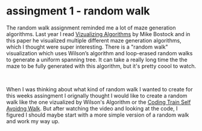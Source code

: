 # assingment 1 - random walk

The random walk assignment reminded me a lot of maze generation algorithms. Last year I read [Vizualizing Algorithms](https://bost.ocks.org/mike/algorithms/) by Mike Bostock and in this paper he visualized multiple different maze generation algorithms, which I thought were super interesting. There is a "random walk" visualization which uses Wilson’s algorithm and loop-erased random walks to generate a uniform spanning tree. It can take a really long time the the maze to be fully generated with this algorithm, but it's pretty coool to watch. 

<p>&nbsp;</p>

When I was thinking about what kind of random walk I wanted to create for this weeks assingment I orignally thought I would like to create a random walk like the one vizualized by Wilson's Algorithm or the [Coding Train Self Avoidng Walk](https://thecodingtrain.com/challenges/162-self-avoiding-walk). But after watching the video and looking at the code, I figured I should maybe start with a more simple version of a random walk and work my way up.
